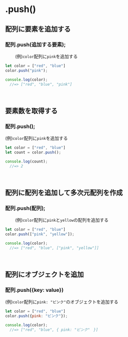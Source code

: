 # .push()
  
## 配列に要素を追加する
### 配列.push(追加する要素);
　　
(例)`color`配列に`pink`を追加する
```js
let color = ["red", "blue"]
color.push("pink");

console.log(color);
  //=> ["red", "blue", "pink"]
```

<br>

## 要素数を取得する
### 配列.push();
  
(例)`color`配列に`pink`を追加する
```js
let color = ["red", "blue"]
let count = color.push();

console.log(count);
  //=> 2
```

<br>

## 配列に配列を追加して多次元配列を作成
### 配列.push(配列);
　　
(例)`color`配列に`pink`と`yellow`の配列を追加する
```js
let color = ["red", "blue"]
color.push(["pink", "yellow"]);

console.log(color);
  //=> ["red", "blue", ["pink", "yellow"]]
```

<br>

## 配列にオブジェクトを追加
### 配列.push({key: value})
  
(例)`color`配列に`pink: "ピンク"`のオブジェクトを追加する
```js
let color = ["red", "blue"]
color.push({pink: "ピンク"});

console.log(color);
  //=> ["red", "blue", { pink: "ピンク"　}]
```
